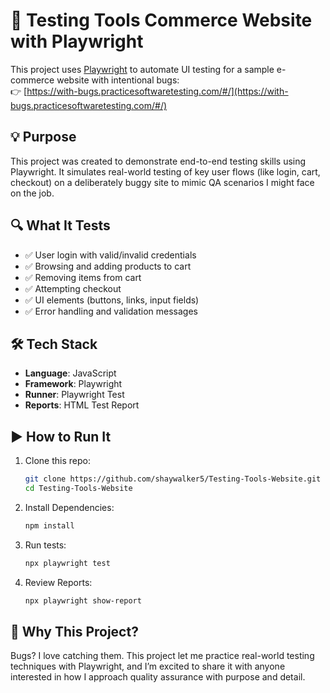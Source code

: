 # 🧪 Testing Tools Commerce Website with Playwright

This project uses [Playwright](https://playwright.dev/) to automate UI testing for a sample e-commerce website with intentional bugs:  
👉 [https://with-bugs.practicesoftwaretesting.com/#/](https://with-bugs.practicesoftwaretesting.com/#/)

## 💡 Purpose

This project was created to demonstrate end-to-end testing skills using Playwright. It simulates real-world testing of key user flows (like login, cart, checkout) on a deliberately buggy site to mimic QA scenarios I might face on the job.

## 🔍 What It Tests

- ✅ User login with valid/invalid credentials  
- ✅ Browsing and adding products to cart  
- ✅ Removing items from cart  
- ✅ Attempting checkout  
- ✅ UI elements (buttons, links, input fields)  
- ✅ Error handling and validation messages  

## 🛠 Tech Stack

- **Language**: JavaScript  
- **Framework**: Playwright  
- **Runner**: Playwright Test  
- **Reports**: HTML Test Report

## ▶️ How to Run It

1. Clone this repo:
   ```bash
   git clone https://github.com/shaywalker5/Testing-Tools-Website.git
   cd Testing-Tools-Website

2. Install Dependencies:
    ```bash
    npm install

3. Run tests:
    ```bash
    npx playwright test

4. Review Reports:
    ```bash
    npx playwright show-report

## 📌 Why This Project?

Bugs? I love catching them. This project let me practice real-world testing techniques with Playwright, and I’m excited to share it with anyone interested in how I approach quality assurance with purpose and detail.